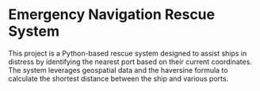 # Emergency Navigation Rescue System
 This project is a Python-based rescue system designed to assist ships in distress by identifying the nearest port based on their current coordinates. The system leverages geospatial data and the haversine formula to calculate the shortest distance between the ship and various ports.
